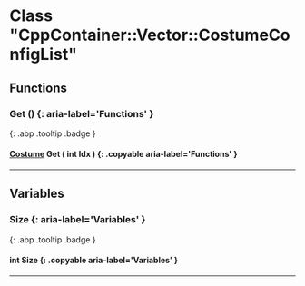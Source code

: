 # Class "CppContainer::Vector::CostumeConfigList"
## Functions
### Get () {: aria-label='Functions' }
[ ](#){: .abp .tooltip .badge }
#### [Costume](../ItemConfig_Costume) Get ( int Idx ) {: .copyable aria-label='Functions' }

___ 
## Variables
### Size {: aria-label='Variables' }
[ ](#){: .abp .tooltip .badge }
####  int Size  {: .copyable aria-label='Variables' }

___ 
